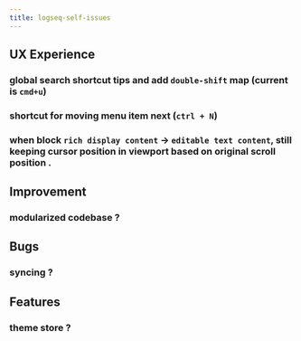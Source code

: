 ```yaml
---
title: logseq-self-issues
---
```


## UX Experience
### global search shortcut tips and add `double-shift` map (current is `cmd+u`)
### shortcut for moving menu item next (`ctrl + N`)
### when block `rich display content` -> `editable text content`, still keeping cursor position in viewport based on original scroll position .
## Improvement
### modularized codebase ?
## Bugs
### syncing ?
## Features
### theme store ?
